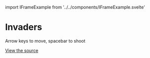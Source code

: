 import IFrameExample from '../../components/IFrameExample.svelte'

# Invaders

Arrow keys to move, spacebar to shoot

[View the source](https://github.com/mattjennings/svelte-phaser/tree/master/examples/invaders)

<IFrameExample url="https://examples.svelte-phaser.com/invaders/"/>
